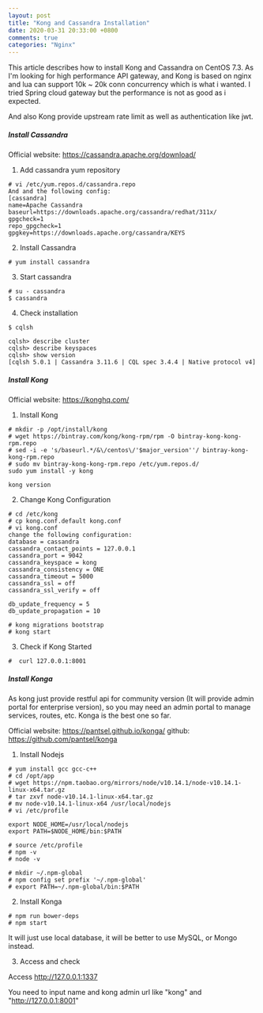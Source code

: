 ```yaml
---
layout: post
title: "Kong and Cassandra Installation"
date: 2020-03-31 20:33:00 +0800
comments: true
categories: "Nginx"
---
```


This article describes how to install Kong and Cassandra on CentOS 7.3. As I'm looking for high performance API gateway, and Kong is based on
nginx and lua can support 10k ~ 20k conn concurrency which is what i wanted. I tried Spring cloud gateway but the performance is not as good 
as i expected.

And also Kong provide upstream rate limit as well as authentication like jwt.

##### Install Cassandra

Official website: https://cassandra.apache.org/download/

1. Add cassandra yum repository
```
# vi /etc/yum.repos.d/cassandra.repo
And and the following config:
[cassandra]
name=Apache Cassandra
baseurl=https://downloads.apache.org/cassandra/redhat/311x/
gpgcheck=1
repo_gpgcheck=1
gpgkey=https://downloads.apache.org/cassandra/KEYS
```

2. Install Cassandra
```
# yum install cassandra
```

3. Start cassandra
```
# su - cassandra
$ cassandra
```

4. Check installation
```
$ cqlsh

cqlsh> describe cluster
cqlsh> describe keyspaces
cqlsh> show version
[cqlsh 5.0.1 | Cassandra 3.11.6 | CQL spec 3.4.4 | Native protocol v4]
```

##### Install Kong

Official website: https://konghq.com/

1. Install Kong
```
# mkdir -p /opt/install/kong
# wget https://bintray.com/kong/kong-rpm/rpm -O bintray-kong-kong-rpm.repo
# sed -i -e 's/baseurl.*/&\/centos\/'$major_version''/ bintray-kong-kong-rpm.repo
# sudo mv bintray-kong-kong-rpm.repo /etc/yum.repos.d/
sudo yum install -y kong

kong version
```

2. Change Kong Configuration
```
# cd /etc/kong
# cp kong.conf.default kong.conf
# vi kong.conf
change the following configuration:
database = cassandra
cassandra_contact_points = 127.0.0.1
cassandra_port = 9042
cassandra_keyspace = kong
cassandra_consistency = ONE
cassandra_timeout = 5000
cassandra_ssl = off
cassandra_ssl_verify = off

db_update_frequency = 5
db_update_propagation = 10

# kong migrations bootstrap
# kong start
```

3. Check if Kong Started
```
#  curl 127.0.0.1:8001
```

##### Install Konga

As kong just provide restful api for community version (It will provide admin portal for enterprise version), so you may need 
an admin portal to manage services, routes, etc. Konga is the best one so far.

Official website: https://pantsel.github.io/konga/
github: https://github.com/pantsel/konga

1. Install Nodejs
```
# yum install gcc gcc-c++
# cd /opt/app
# wget https://npm.taobao.org/mirrors/node/v10.14.1/node-v10.14.1-linux-x64.tar.gz
# tar zxvf node-v10.14.1-linux-x64.tar.gz
# mv node-v10.14.1-linux-x64 /usr/local/nodejs
# vi /etc/profile

export NODE_HOME=/usr/local/nodejs  
export PATH=$NODE_HOME/bin:$PATH

# source /etc/profile
# npm -v
# node -v

# mkdir ~/.npm-global
# npm config set prefix '~/.npm-global'
# export PATH=~/.npm-global/bin:$PATH
```

2. Install Konga
```
# npm run bower-deps
# npm start
```

It will just use local database, it will be better to use MySQL, or Mongo instead.

3. Access and check

Access http://127.0.0.1:1337

You need to input name and kong admin url like "kong" and "http://127.0.0.1:8001"




 


